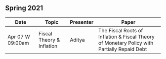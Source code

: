 ## Spring 2021

| Date             | Topic                     | Presenter   | Paper                       |
|------------------|---------------------------|-------------|-----------------------------|
| Apr 07 W 09:00am | Fiscal Theory & Inflation | Aditya      |The Fiscal Roots of Inflation & Fiscal Theory of Monetary Policy with Partially Repaid Debt|
